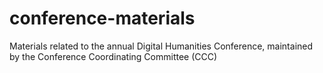 # conference-materials
Materials related to the annual Digital Humanities Conference, maintained by the Conference Coordinating Committee (CCC)
